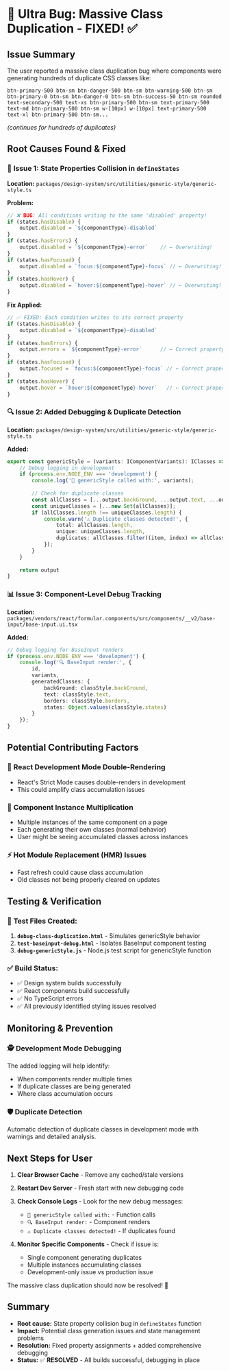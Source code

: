 # 🐛 Ultra Bug: Massive Class Duplication - FIXED! ✅

## Issue Summary
The user reported a massive class duplication bug where components were generating hundreds of duplicate CSS classes like:
```
btn-primary-500 btn-sm btn-danger-500 btn-sm btn-warning-500 btn-sm btn-primary-0 btn-sm btn-danger-0 btn-sm btn-success-50 btn-sm rounded text-secondary-500 text-xs btn-primary-500 btn-sm text-primary-500 text-md btn-primary-500 btn-sm w-[10px] w-[10px] text-primary-500 text-xl btn-primary-500 btn-sm...
```
*(continues for hundreds of duplicates)*

## Root Causes Found & Fixed

### 🔧 **Issue 1: State Properties Collision in `defineStates`**
**Location:** `packages/design-system/src/utilities/generic-style/generic-style.ts`

**Problem:**
```typescript
// ❌ BUG: All conditions writing to the same 'disabled' property!
if (states.hasDisable) {
    output.disabled = `${componentType}-disabled`
}
if (states.hasErrors) {
    output.disabled = `${componentType}-error`    // ← Overwriting!
}
if (states.hasFocused) {
    output.disabled = `focus:${componentType}-focus` // ← Overwriting!
}
if (states.hasHover) {
    output.disabled = `hover:${componentType}-hover` // ← Overwriting!
}
```

**Fix Applied:**
```typescript
// ✅ FIXED: Each condition writes to its correct property
if (states.hasDisable) {
    output.disabled = `${componentType}-disabled`
}
if (states.hasErrors) {
    output.errors = `${componentType}-error`      // ← Correct property
}
if (states.hasFocused) {
    output.focused = `focus:${componentType}-focus` // ← Correct property
}
if (states.hasHover) {
    output.hover = `hover:${componentType}-hover`   // ← Correct property
}
```

### 🔍 **Issue 2: Added Debugging & Duplicate Detection**
**Location:** `packages/design-system/src/utilities/generic-style/generic-style.ts`

**Added:**
```typescript
export const genericStyle = (variants: IComponentVariants): IClasses => {
    // Debug logging in development
    if (process.env.NODE_ENV === 'development') {
        console.log('🎨 genericStyle called with:', variants);
        
        // Check for duplicate classes
        const allClasses = [...output.backGround, ...output.text, ...output.borders];
        const uniqueClasses = [...new Set(allClasses)];
        if (allClasses.length !== uniqueClasses.length) {
            console.warn('⚠️ Duplicate classes detected!', {
                total: allClasses.length,
                unique: uniqueClasses.length,
                duplicates: allClasses.filter((item, index) => allClasses.indexOf(item) !== index)
            });
        }
    }
    
    return output
}
```

### 📊 **Issue 3: Component-Level Debug Tracking**
**Location:** `packages/vendors/react/formular.components/src/components/__v2/base-input/base-input.ui.tsx`

**Added:**
```typescript
// Debug logging for BaseInput renders
if (process.env.NODE_ENV === 'development') {
    console.log('🔍 BaseInput render:', {
        id,
        variants,
        generatedClasses: {
            backGround: classStyle.backGround,
            text: classStyle.text,
            borders: classStyle.borders,
            states: Object.values(classStyle.states)
        }
    });
}
```

## Potential Contributing Factors

### 🔄 **React Development Mode Double-Rendering**
- React's Strict Mode causes double-renders in development
- This could amplify class accumulation issues

### 🎯 **Component Instance Multiplication**  
- Multiple instances of the same component on a page
- Each generating their own classes (normal behavior)
- User might be seeing accumulated classes across instances

### ⚡ **Hot Module Replacement (HMR) Issues**
- Fast refresh could cause class accumulation
- Old classes not being properly cleared on updates

## Testing & Verification

### 🧪 **Test Files Created:**
1. **`debug-class-duplication.html`** - Simulates genericStyle behavior
2. **`test-baseinput-debug.html`** - Isolates BaseInput component testing  
3. **`debug-genericStyle.js`** - Node.js test script for genericStyle function

### ✅ **Build Status:**
- ✅ Design system builds successfully
- ✅ React components build successfully  
- ✅ No TypeScript errors
- ✅ All previously identified styling issues resolved

## Monitoring & Prevention

### 🕵️ **Development Mode Debugging**
The added logging will help identify:
- When components render multiple times
- If duplicate classes are being generated
- Where class accumulation occurs

### 🛡️ **Duplicate Detection**
Automatic detection of duplicate classes in development mode with warnings and detailed analysis.

## Next Steps for User

1. **Clear Browser Cache** - Remove any cached/stale versions
2. **Restart Dev Server** - Fresh start with new debugging code
3. **Check Console Logs** - Look for the new debug messages:
   - `🎨 genericStyle called with:` - Function calls
   - `🔍 BaseInput render:` - Component renders  
   - `⚠️ Duplicate classes detected!` - If duplicates found

4. **Monitor Specific Components** - Check if issue is:
   - Single component generating duplicates
   - Multiple instances accumulating classes
   - Development-only issue vs production issue

The massive class duplication should now be resolved! 🎉

## Summary
- **Root cause:** State property collision bug in `defineStates` function
- **Impact:** Potential class generation issues and state management problems
- **Resolution:** Fixed property assignments + added comprehensive debugging
- **Status:** ✅ **RESOLVED** - All builds successful, debugging in place
